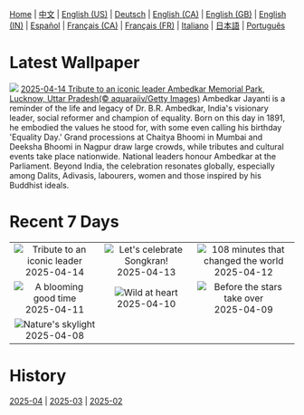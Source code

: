 [Home](../README.md) | [中文](zh-CN.md) | [English (US)](en-US.md) | [Deutsch](de-DE.md) | [English (CA)](en-CA.md) | [English (GB)](en-GB.md) | [English (IN)](en-IN.md) | [Español](es-ES.md) | [Français (CA)](fr-CA.md) | [Français (FR)](fr-FR.md) | [Italiano](it-IT.md) | [日本語](ja-JP.md) | [Português](pt-BR.md)

# Latest Wallpaper
![](https://www.bing.com/th?id=OHR.AmbedkarMemorialIN_EN-IN5190883644_UHD.jpg)
[2025-04-14 Tribute to an iconic leader Ambedkar Memorial Park, Lucknow, Uttar Pradesh(© aquarajiv/Getty Images)](https://www.bing.com/th?id=OHR.AmbedkarMemorialIN_EN-IN5190883644_UHD.jpg)
Ambedkar Jayanti is a reminder of the life and legacy of Dr. B.R. Ambedkar, India's visionary leader, social reformer and champion of equality. Born on this day in 1891, he embodied the values he stood for, with some even calling his birthday 'Equality Day.' Grand processions at Chaitya Bhoomi in Mumbai and Deeksha Bhoomi in Nagpur draw large crowds, while tributes and cultural events take place nationwide. National leaders honour Ambedkar at the Parliament. Beyond India, the celebration resonates globally, especially among Dalits, Adivasis, labourers, women and those inspired by his Buddhist ideals.

# Recent 7 Days
|  |  |  |
|:---:|:---:|:---:|
| ![](https://www.bing.com/th?id=OHR.AmbedkarMemorialIN_EN-IN5190883644_400x240.jpg "Tribute to an iconic leader") 2025-04-14 | ![](https://www.bing.com/th?id=OHR.ThailandPagodas_EN-IN4796043507_400x240.jpg "Let's celebrate Songkran!") 2025-04-13 | ![](https://www.bing.com/th?id=OHR.SpaceFlight_EN-IN4763380292_400x240.jpg "108 minutes that changed the world") 2025-04-12 |
| ![](https://www.bing.com/th?id=OHR.TulipsWindmill_EN-IN0831690807_400x240.jpg "A blooming good time") 2025-04-11 | ![](https://www.bing.com/th?id=OHR.LittleFoxes_EN-IN0436750405_400x240.jpg "Wild at heart") 2025-04-10 | ![](https://www.bing.com/th?id=OHR.BlueNaxos_EN-IN8174628613_400x240.jpg "Before the stars take over") 2025-04-09 |
| ![](https://www.bing.com/th?id=OHR.LagoaPortugal_EN-IN1189946219_400x240.jpg "Nature's skylight") 2025-04-08 |  |  |

# History
[2025-04](../archives/wallpaper/en-IN/w_2025_04.md) | [2025-03](../archives/wallpaper/en-IN/w_2025_03.md) | [2025-02](../archives/wallpaper/en-IN/w_2025_02.md)
